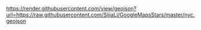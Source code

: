 https://render.githubusercontent.com/view/geojson?url=https://raw.githubusercontent.com/SijiaLi/GoogleMapsStars/master/nyc.geojson

